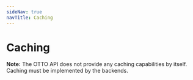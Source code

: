 ```yaml
---
sideNav: true
navTitle: Caching
---
```


# Caching

**Note:** The OTTO API does not provide any caching capabilities by itself. Caching must be implemented by the backends.
